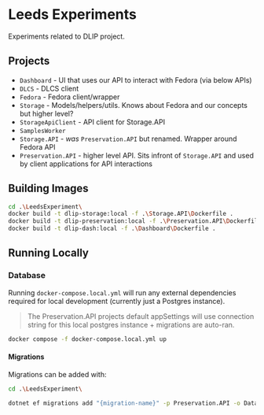 # Leeds Experiments

Experiments related to DLIP project.

## Projects

* `Dashboard` - UI that uses our API to interact with Fedora (via below APIs)
* `DLCS` - DLCS client 
* `Fedora` - Fedora client/wrapper
* `Storage` - Models/helpers/utils. Knows about Fedora and our concepts but higher level?
* `StorageApiClient` - API client for Storage.API
* `SamplesWorker`
* `Storage.API` - _was_ `Preservation.API` but renamed. Wrapper around Fedora API
* `Preservation.API` - higher level API. Sits infront of `Storage.API` and used by client applications for API interactions

## Building Images

```bash
cd .\LeedsExperiment\
docker build -t dlip-storage:local -f .\Storage.API\Dockerfile .
docker build -t dlip-preservation:local -f .\Preservation.API\Dockerfile .
docker build -t dlip-dash:local -f .\Dashboard\Dockerfile .
```

## Running Locally

### Database

Running `docker-compose.local.yml` will run any external dependencies required for local development (currently just a Postgres instance).

> The Preservation.API projects default appSettings will use connection string for this local postgres instance + migrations are auto-ran.

```bash
docker compose -f docker-compose.local.yml up
```

#### Migrations

Migrations can be added with:
```bash
cd .\LeedsExperiment\

dotnet ef migrations add "{migration-name}" -p Preservation.API -o Data/Migrations